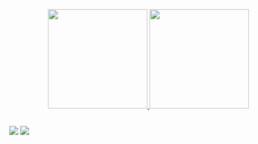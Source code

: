 <div align="center">
  <a href="https://github.com/kiyohider">
  <img height="180em" src="https://github-readme-stats.vercel.app/api?username=kiyohider&show_icons=true&theme=merko&include_all_commits=true&count_private=true"/>
  <img height="180em" src="https://github-readme-stats.vercel.app/api/top-langs/?username=kiyohider&layout=compact&langs_count=7&count_private=true&theme=merko"/>
</div>
  
##
  
  <div>
<a href="https://www.linkedin.com/in/natanael-toazza-b47325166" target="_blank"><img src="https://img.shields.io/badge/-LinkedIn-%230077B5?style=for-the-badge&logo=linkedin&logoColor=white" target="_blank"></a>    
    <a href = "mailto:natanaeltoazza@hotmail.com.br"><img src="https://img.shields.io/badge/Microsoft_Outlook-0078D4?style=for-the-badge&logo=microsoft-outlook&logoColor=white" target="_blank"></a>  
       </div>
